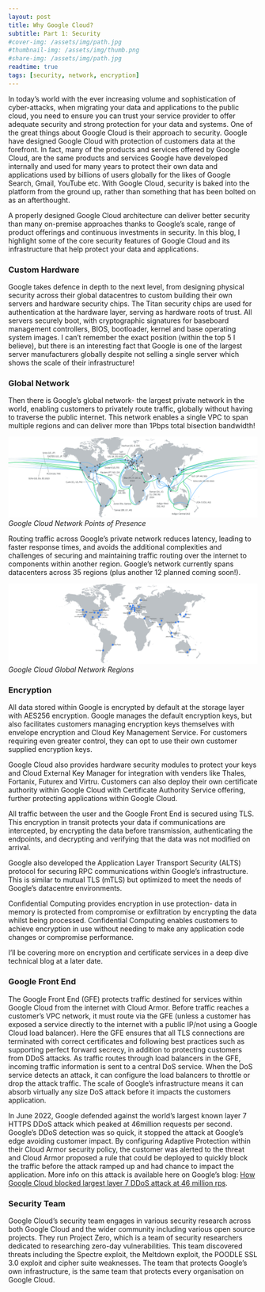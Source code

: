 ```yaml
---
layout: post
title: Why Google Cloud?
subtitle: Part 1: Security
#cover-img: /assets/img/path.jpg
#thumbnail-img: /assets/img/thumb.png
#share-img: /assets/img/path.jpg
readtime: true
tags: [security, network, encryption]
---
```


In today’s world with the ever increasing volume and sophistication of cyber-attacks, when migrating your data and applications to the public cloud, you need to ensure you can trust your service provider to offer adequate security and strong protection for your data and systems. One of the great things about Google Cloud is their approach to security. Google have designed Google Cloud with protection of customers data at the forefront. In fact, many of the products and services offered by Google Cloud, are the same products and services Google have developed internally and used for many years to protect their own data and applications used by billions of users globally for the likes of Google Search, Gmail, YouTube etc. With Google Cloud, security is baked into the platform from the ground up, rather than something that has been bolted on as an afterthought.

A properly designed Google Cloud architecture can deliver better security than many on-premise approaches thanks to Google’s scale, range of product offerings and continuous investments in security. In this blog, I highlight some of the core security features of Google Cloud and its infrastructure that help protect your data and applications.

### Custom Hardware

Google takes defence in depth to the next level, from designing physical security across their global datacentres to custom building their own servers and hardware security chips. The Titan security chips are used for authentication at the hardware layer, serving as hardware roots of trust. All servers securely boot, with cryptographic signatures for baseboard management controllers, BIOS, bootloader, kernel and base operating system images. I can’t remember the exact position (within the top 5 I believe), but there is an interesting fact that Google is one of the largest server manufacturers globally despite not selling a single server which shows the scale of their infrastructure!

### Global Network

Then there is Google’s global network- the largest private network in the world, enabling customers to privately route traffic, globally without having to traverse the public internet. This network enables a single VPC to span multiple regions and can deliver more than 1Pbps total bisection bandwidth! 

![Google Cloud Network Edge Points of Presence](/assets/img/networkedgepointofpresence.png "Google Cloud Network Points of Presence")
*Google Cloud Network Points of Presence*

Routing traffic across Google’s private network reduces latency, leading to faster response times, and avoids the additional complexities and challenges of securing and maintaining traffic routing over the internet to components within another region. Google’s network currently spans datacenters across 35 regions (plus another 12 planned coming soon!).

![Google Cloud Global Network Regions](/assets/img/regions.png "Google Cloud Global Regions")
*Google Cloud Global Network Regions*

### Encryption

All data stored within Google is encrypted by default at the storage layer with AES256 encryption. Google manages the default encryption keys, but also facilitates customers managing encryption keys themselves with envelope encryption and Cloud Key Management Service. For customers requiring even greater control, they can opt to use their own customer supplied encryption keys. 

Google Cloud also provides hardware security modules to protect your keys and Cloud External Key Manager for integration with venders like Thales, Fortanix, Futurex and Virtru. Customers can also deploy their own certificate authority within Google Cloud with Certificate Authority Service offering, further protecting applications within Google Cloud.

All traffic between the user and the Google Front End is secured using TLS. This encryption in transit protects your data if communications are intercepted, by encrypting the data before transmission, authenticating the endpoints, and decrypting and verifying that the data was not modified on arrival.

Google also developed the Application Layer Transport Security (ALTS) protocol for securing RPC communications within Google’s infrastructure. This is similar to mutual TLS (mTLS) but optimized to meet the needs of Google’s datacentre environments.

Confidential Computing provides encryption in use protection- data in memory is protected from compromise or exfiltration by encrypting the data whilst being processed. Confidential Computing enables customers to achieve encryption in use without needing to make any application code changes or compromise performance.

I’ll be covering more on encryption and certificate services in a deep dive technical blog at a later date.

### Google Front End

The Google Front End (GFE) protects traffic destined for services within Google Cloud from the internet with Cloud Armor. Before traffic reaches a customer’s VPC network, it must route via the GFE (unless a customer has exposed a service directly to the internet with a public IP/not using a Google Cloud load balancer). Here the GFE ensures that all TLS connections are terminated with correct certificates and following best practices such as supporting perfect forward secrecy, in addition to protecting customers from DDoS attacks. As traffic routes through load balancers in the GFE, incoming traffic information is sent to a central DoS service. When the DoS service detects an attack, it can configure the load balancers to throttle or drop the attack traffic. The scale of Google’s infrastructure means it can absorb virtually any size DoS attack before it impacts the customers application.

In June 2022, Google defended against the world’s largest known layer 7 HTTPS DDoS attack which peaked at 46million requests per second. Google’s DDoS detection was so quick, it stopped the attack at Google’s edge avoiding customer impact. By configuring Adaptive Protection within their Cloud Armor security policy, the customer was alerted to the threat and Cloud Armor proposed a rule that could be deployed to quickly block the traffic before the attack ramped up and had chance to impact the application. More info on this attack is available here on Google’s blog: [How Google Cloud blocked largest layer 7 DDoS attack at 46 million rps](https://cloud.google.com/blog/products/identity-security/how-google-cloud-blocked-largest-layer-7-ddos-attack-at-46-million-rps).

### Security Team

Google Cloud’s security team engages in various security research across both Google Cloud and the wider community including various open source projects. They run Project Zero, which is a team of security researchers dedicated to researching zero-day vulnerabilities. This team discovered threats including the Spectre exploit, the Meltdown exploit, the POODLE SSL 3.0 exploit and cipher suite weaknesses. The team that protects Google’s own infrastructure, is the same team that protects every organisation on Google Cloud.

